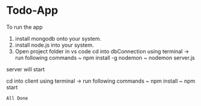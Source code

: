 # Todo-App

To run the app 

1. install mongodb onto your system.
2. install node.js into your system.
3. Open project folder in vs code
cd into dbConnection using terminal ->
 run following commands 
    ~ npm install -g nodemon
    ~ nodemon server.js

server will start

cd into client using terminal ->
 run following commands 
    ~ npm install 
    ~ npm start

    All Done 
